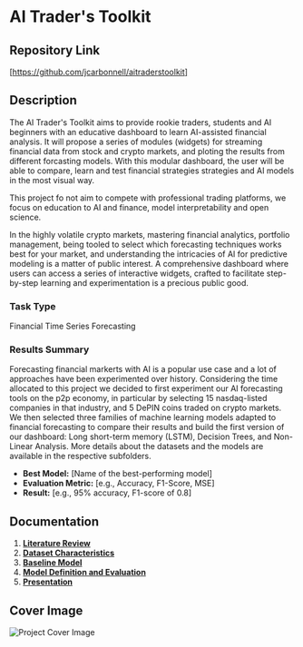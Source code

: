# AI Trader's Toolkit

## Repository Link

[https://github.com/jcarbonnell/aitraderstoolkit]

## Description

The AI Trader's Toolkit aims to provide rookie traders, students and AI beginners with an educative dashboard to learn AI-assisted financial analysis. It will propose a series of modules (widgets) for streaming financial data from stock and crypto markets, and ploting the results from different forcasting models. With this modular dashboard, the user will be able to compare, learn and test financial strategies strategies and AI models in the most visual way. 

This project fo not aim to compete with professional trading platforms, we focus on education to AI and finance, model interpretability and open science.

In the highly volatile crypto markets, mastering financial analytics, portfolio management, being tooled to select which forecasting techniques works best for your market, and understanding the intricacies of AI for predictive modeling is a matter of public interest. A comprehensive dashboard where users can access a series of interactive widgets, crafted to facilitate step-by-step learning and experimentation is a precious public good.


### Task Type

Financial Time Series Forecasting

### Results Summary

Forecasting financial markerts with AI is a popular use case and a lot of approaches have been experimented over history. Considering the time allocated to this project we decided to first experiment our AI forecasting tools on the p2p economy, in particular by selecting 15 nasdaq-listed companies in that industry, and 5 DePIN coins traded on crypto markets. We then selected three families of machine learning models adapted to financial forecasting to compare their results and build the first version of our dashboard: Long short-term memory (LSTM), Decision Trees, and Non-Linear Analysis. More details about the datasets and the models are available in the respective subfolders.

- **Best Model:** [Name of the best-performing model]
- **Evaluation Metric:** [e.g., Accuracy, F1-Score, MSE]
- **Result:** [e.g., 95% accuracy, F1-score of 0.8]

## Documentation

1. **[Literature Review](0_LiteratureReview/README.md)**
2. **[Dataset Characteristics](1_DatasetCharacteristics/exploratory_data_analysis.ipynb)**
3. **[Baseline Model](2_BaselineModel/baseline_model.ipynb)**
4. **[Model Definition and Evaluation](3_Model/model_definition_evaluation)**
5. **[Presentation](4_Presentation/README.md)**

## Cover Image

![Project Cover Image](CoverImage/cover_image.png)
